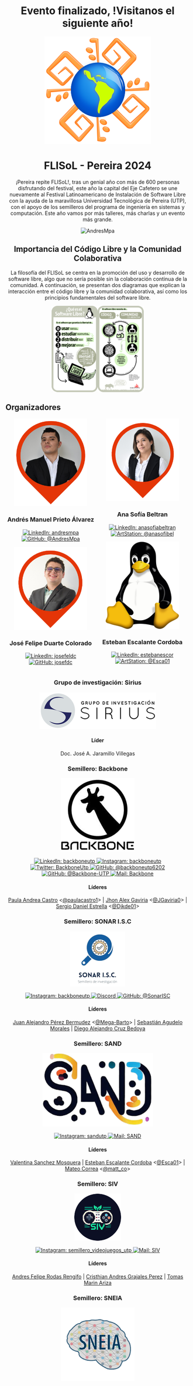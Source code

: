 <div align="center">

# Evento finalizado, !Visitanos el siguiente año!

</div>

<div align="center">

![Logo FLISoL](./.assets/20y/FLISoL-logo.png)

# FLISoL - Pereira 2024

¡Pereira repite FLISoL!, tras un genial año con más de 600 personas disfrutando del festival, este año la capital del Eje Cafetero se une nuevamente al Festival Latinoamericano de Instalación de Software Libre con la ayuda de la maravillosa Universidad Tecnológica de Pereira (UTP), con el apoyo de los semilleros del programa de ingeniería en sistemas y computación. Este año vamos por más talleres, más charlas y un evento más grande.

<p>
  <img
    src="https://komarev.com/ghpvc/?username=FILSoL-Pereira&label=Profile%20views&color=0cce00&style=for-the-badge"
    alt="AndresMpa"
  />
</p>

</div>

<div align="center">
  <h2>Importancia del Código Libre y la Comunidad Colaborativa</h2>

  <p>La filosofía del FLISoL se centra en la promoción del uso y desarrollo de software libre, algo que no sería posible sin la colaboración continua de la comunidad. A continuación, se presentan dos diagramas que explican la interacción entre el código libre y la comunidad colaborativa, así como los principios fundamentales del software libre.</p>

  <div style="display: flex; justify-content: center; align-items: center;">
    <img src="./.assets/QueEsSoftwareLibre.png" width="25%"/>
    <img src="./.assets/CodigoLibreComunidad.png" width="25%"/>

  </div>
</div>

## Organizadores

</div>

<div style="display: inline-block; width: 49%; vertical-align: top;">

<div align="center">
  <img src="./.assets/20y/andres.png" alt="AndresMpa" width="200"/>

  <h3 align="center">
    Andrés Manuel Prieto Álvarez
  </h3>
</div>

  <p align="center">
    <a href="https://www.linkedin.com/in/andresmpa/" target="blank">
      <img
        src="https://img.shields.io/badge/-linkedin-blue?style=for-the-badge&logo=linkedin"
        alt="LinkedIn: andresmpa"
      />
    </a>
    <a href="https://github.com/AndresMpa" target="blank">
      <img
        src="https://img.shields.io/badge/-github-black?style=for-the-badge&logo=GitHub"
        alt="GitHub: @AndresMpa"
      />
    </a>
  </p>

<div align="center">
  <img src="./.assets/20y/Jose.png" alt="josefdc" width="200"/>

  <h3 align="center">
    José Felipe Duarte Colorado
  </h3>
</div>

  <p align="center">
    <a href="https://www.linkedin.com/in/josefeldc/" target="blank">
      <img
        src="https://img.shields.io/badge/-linkedin-blue?style=for-the-badge&logo=linkedin"
        alt="LinkedIn: josefeldc"
      />
    </a>
    <a href="https://github.com/josefdc" target="blank">
      <img
        src="https://img.shields.io/badge/-github-black?style=for-the-badge&logo=GitHub"
        alt="GitHub: josefdc"
      />
    </a>
  </p>
</div>

<div style="display: inline-block; width: 49%; vertical-align: top;">

<div align="center">
  <img src="./.assets/20y/ana.png" alt="anasofibel" width="200"/>

  <h3 align="center">
    Ana Sofía Beltran
  </h3>
</div>

  <p align="center">
    <a href="https://www.linkedin.com/in/anasofiabeltran/" target="blank">
      <img
        src="https://img.shields.io/badge/-linkedin-blue?style=for-the-badge&logo=linkedin"
        alt="LinkedIn: anasofiabeltran"
      />
    </a>
    <a href="https://www.artstation.com/anasofibel" target="blank">
      <img
        src="https://img.shields.io/badge/-artstation-black?style=for-the-badge&logo=ArtStation"
        alt="ArtStation: @anasofibel"
      />
    </a>
  </p>

<div align="center">
  <img src="./.assets/20y/tux.svg" alt="Esca01" width="200"/>

  <h3 align="center">
    Esteban Escalante Cordoba
  </h3>
</div>

  <p align="center">
    <a href="https://www.linkedin.com/in/estebanescor/" target="blank">
      <img
        src="https://img.shields.io/badge/-linkedin-blue?style=for-the-badge&logo=linkedin"
        alt="LinkedIn: estebanescor"
      />
    </a>
    <a href="https://github.com/Esca01" target="blank">
      <img
        src="https://img.shields.io/badge/-github-black?style=for-the-badge&logo=GitHub"
        alt="ArtStation: @Esca01"
      />
    </a>
  </p>
</div>

<div align="center">

### Grupo de investigación: Sirius

![Sirius](./.assets/20y/sirius_black_long.png)

#### Líder

Doc. José A. Jaramillo Villegas

</div>

<div align="center">

### Semillero: Backbone

![Backbone](./.assets/20y/backbone.png)

<p>
  <a href="https://www.linkedin.com/company/backboneutp/" target="blank">
      <img
        src="https://img.shields.io/badge/-linkedin-blue?style=for-the-badge&logo=linkedin"
        alt="LinkedIn: backboneutp"
      />
    </a>
  <a href="https://www.instagram.com/backboneutp/" target="blank">
    <img
      src="https://img.shields.io/badge/-instagram-pink?style=for-the-badge&logo=instagram"
      alt="Instagram: backboneutp"
    />
  </a>
  <a href="https://twitter.com/BackboneUtp" target="blank">
    <img
      src="https://img.shields.io/badge/-twitter-blue?style=for-the-badge&logo=twitter"
      alt="Twitter: BackboneUtp"
    />
  </a>
  <a href="https://www.youtube.com/@backboneutp6202" target="blank">
    <img
      src="https://img.shields.io/badge/-youtube-red?style=for-the-badge&logo=youtube"
      alt="GitHub: @backboneutp6202"
    />
  </a>
  <a href="https://github.com/Backbone-UTP" target="blank">
    <img
      src="https://img.shields.io/badge/-github-black?style=for-the-badge&logo=GitHub"
      alt="GitHub: @Backbone-UTP"
    />
  </a>
  <a href="mailto:backboneutp@gmail.com" target="blank">
    <img
      src="https://img.shields.io/badge/-linux-black?style=for-the-badge&logo=Linux"
      alt="Mail: Backbone"
    />
  </a>
</p>

#### Líderes

[Paula Andrea Castro](https://www.linkedin.com/in/paula-a-castro/) <[@paulacastro1](https://github.com/paulacastro1)> |
[Jhon Alex Gaviria](https://www.linkedin.com/in/jgaviria0/) <[@JGaviria0](https://github.com/JGaviria0)> |
[Sergio Daniel Estrella](https://www.linkedin.com/in/djkde/) <[@Djkde01](https://github.com/Djkde01)>

</div>

<div align="center">

### Semillero: SONAR I.S.C

![Sonar ISC](./.assets/20y/sonar.png)

<p>
  <a href="https://www.instagram.com/sonar_utp/" target="blank">
    <img
      src="https://img.shields.io/badge/-instagram-pink?style=for-the-badge&logo=instagram"
      alt="Instagram: backboneutp"
    />
  </a>
  <a href="https://discord.gg/H6qZQxKET7" target="blank">
    <img
      src="https://img.shields.io/badge/-discord-darkgray?style=for-the-badge&logo=discord"
      alt="Discord"
    />
  </a>
  <a href="https://github.com/SonarISC" target="blank">
    <img
      src="https://img.shields.io/badge/-github-black?style=for-the-badge&logo=GitHub"
      alt="GitHub: @SonarISC"
    />
  </a>
</p>

#### Líderes

[Juan Alejandro Pérez Bermudez](https://www.linkedin.com/in/mega-barto/) <[@Mega-Barto](https://github.com/Mega-Barto)> |
[Sebastián Agudelo Morales](https://www.linkedin.com/in/sebastian-agudelo-morales-367970241) |
[Diego Alejandro Cruz Bedoya](https://www.linkedin.com/in/dacb19)

</div>

<div align="center">

### Semillero: SAND

![SAND](./.assets/20y/sand.png)

<p>
  <a href="https://www.instagram.com/sandutp/" target="blank">
    <img
      src="https://img.shields.io/badge/-instagram-pink?style=for-the-badge&logo=instagram"
      alt="Instagram: sandutp"
    />
  </a>
  <a href="mailto:Semillero.sandutp@gmail.com" target="blank">
    <img
      src="https://img.shields.io/badge/-linux-black?style=for-the-badge&logo=Linux"
      alt="Mail: SAND"
    />
  </a>
</p>

#### Líderes

[Valentina Sanchez Mosquera](https://www.linkedin.com/in/valentina-sanchez-mosquera-a1b93a249/) |
[Esteban Escalante Cordoba](https://www.linkedin.com/in/estebanescor/) <[@Esca01](https://github.com/Esca01)> |
[Mateo Correa](mailto:m.correa3@utp.edu.co) <[@matt_co](https://www.instagram.com/matt__co/)>

</div>

<div align="center">

### Semillero: SIV

![SAND](./.assets/20y/SIV.png)

<p>
  <a href="https://www.instagram.com/semillero_videojuegos_utp/" target="blank">
    <img
      src="https://img.shields.io/badge/-instagram-pink?style=for-the-badge&logo=instagram"
      alt="Instagram: semillero_videojuegos_utp"
    />
  </a>
  <a href="mailto:semillero.videojuegos1@gmail.com" target="blank">
    <img
      src="https://img.shields.io/badge/-linux-black?style=for-the-badge&logo=Linux"
      alt="Mail: SIV"
    />
  </a>
</p>

#### Líderes

[Andres Felipe Rodas Rengifo](mailto:andres.rodas@utp.edu.co) |
[Cristhian Andres Grajales Perez](https://www.linkedin.com/in/cristhian-andres-grajales-perez/) |
[Tomas Marin Ariza](https://www.linkedin.com/in/tomas-marin-b73412268/)

</div>

<div align="center">

### Semillero: SNEIA

![SNEIA](./.assets/20y/sneia.png)

</div>
